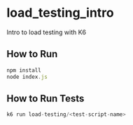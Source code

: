 # load_testing_intro
Intro to load testing with K6

## How to Run

```js
npm install
node index.js
```

## How to Run Tests

```js
k6 run load-testing/<test-script-name>
```
